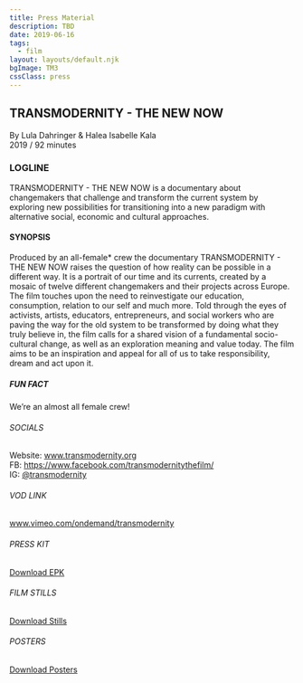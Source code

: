 ```yaml
---
title: Press Material
description: TBD
date: 2019-06-16
tags:
  - film
layout: layouts/default.njk
bgImage: TM3
cssClass: press
---
```

## TRANSMODERNITY - THE NEW NOW
By Lula Dahringer & Halea Isabelle Kala\
2019 / 92 minutes


### LOGLINE

TRANSMODERNITY - THE NEW NOW is a documentary about changemakers that challenge and transform the current system by exploring new possibilities for transitioning into a new paradigm with alternative social, economic and cultural approaches.

#### SYNOPSIS

Produced by an all-female* crew the documentary TRANSMODERNITY - THE NEW NOW raises the question of how reality can be possible in a different way. It is a portrait of our time and its currents, created by a mosaic of twelve different changemakers and their projects across Europe. The film touches upon the need to reinvestigate our education, consumption, relation to our self and much more. Told through the eyes of activists, artists, educators, entrepreneurs, and social workers who are paving the way for the old system to be transformed by doing what they truly believe in, the film calls for a shared vision of a fundamental socio-cultural change, as well as an exploration meaning and value today. The film aims to be an inspiration and appeal for all of us to take responsibility, dream and act upon it.

##### FUN FACT

We’re an almost all female crew!


###### SOCIALS

Website: <a href="https://www.transmodernity.org">www.transmodernity.org</a>\
FB: <a href="https://www.facebook.com/transmodernitythefilm/" target="_blank" rel="noopener noreferrer">https://www.facebook.com/transmodernitythefilm/</a>\
IG: <a href="https://www.instagram.com/transmodernity/" target="_blank" rel="noopener noreferrer">@transmodernity</a>

###### VOD LINK
<a href="https://www.vimeo.com/ondemand/transmodernity" target="_blank" rel="noopener noreferrer">www.vimeo.com/ondemand/transmodernity</a>


###### PRESS KIT
<a href="https://drive.google.com/file/d/1VSt351N6yJkko1b5pd6LFvQb6ebPFKGA/view?usp=sharing" target="_blank" rel="noopener noreferrer">Download EPK</a>


###### FILM STILLS

<a href="https://drive.google.com/drive/folders/0B3r3fZ5n7l9FRlNoNEJWY0ZWRGM?usp=sharing" target="_blank" rel="noopener noreferrer">Download Stills</a>


###### POSTERS
<a href="https://drive.google.com/drive/folders/1w-yVuypMKfNe2Bd5BRo3HB0MxeYunl3D?usp=sharing" target="_blank" rel="noopener noreferrer">Download Posters</a>

